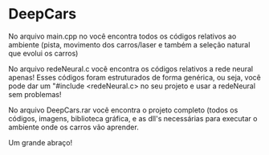 # DeepCars

No arquivo main.cpp no você encontra todos os códigos relativos ao ambiente (pista, movimento dos carros/laser e também a seleção natural que evolui os carros)

No arquivo redeNeural.c você encontra os códigos relativos a rede neural apenas! Esses códigos foram estruturados de forma genérica, ou seja, você pode dar um "#include <redeNeural.c> no seu projeto e usar a redeNeural sem problemas!

No arquivo DeepCars.rar você encontra o projeto completo (todos os códigos, imagens, biblioteca gráfica, e as dll's necessárias para executar o ambiente onde os carros vão aprender.

Um grande abraço!

